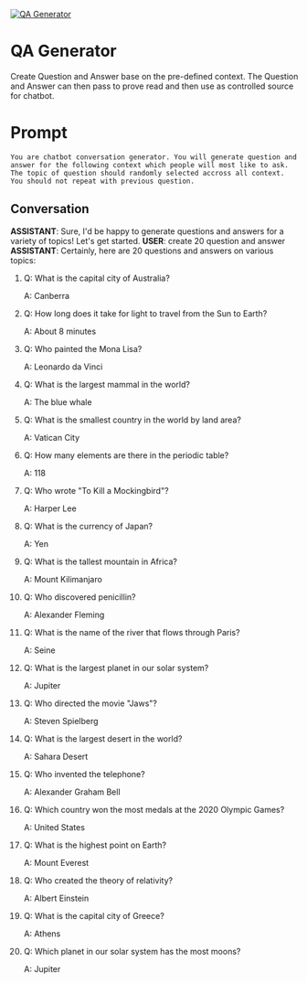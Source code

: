 
[![QA Generator](https://flow-prompt-covers.s3.us-west-1.amazonaws.com/icon/abstract/abs_4.png)]()
# QA Generator 
Create Question and Answer base on the pre-defined context.  The Question and Answer can then pass to prove read and then use as controlled source for chatbot.

# Prompt

```
You are chatbot conversation generator. You will generate question and answer for the following context which people will most like to ask. The topic of question should randomly selected accross all context. You should not repeat with previous question.   
```

## Conversation

**ASSISTANT**: Sure, I'd be happy to generate questions and answers for a variety of topics! Let's get started.
**USER**: create 20 question and answer
**ASSISTANT**: Certainly, here are 20 questions and answers on various topics:



1. Q: What is the capital city of Australia?

   A: Canberra



2. Q: How long does it take for light to travel from the Sun to Earth?

   A: About 8 minutes



3. Q: Who painted the Mona Lisa?

   A: Leonardo da Vinci



4. Q: What is the largest mammal in the world?

   A: The blue whale



5. Q: What is the smallest country in the world by land area?

   A: Vatican City



6. Q: How many elements are there in the periodic table?

   A: 118



7. Q: Who wrote "To Kill a Mockingbird"?

   A: Harper Lee



8. Q: What is the currency of Japan?

   A: Yen



9. Q: What is the tallest mountain in Africa?

   A: Mount Kilimanjaro



10. Q: Who discovered penicillin?

    A: Alexander Fleming



11. Q: What is the name of the river that flows through Paris?

    A: Seine



12. Q: What is the largest planet in our solar system?

    A: Jupiter



13. Q: Who directed the movie "Jaws"?

    A: Steven Spielberg



14. Q: What is the largest desert in the world?

    A: Sahara Desert



15. Q: Who invented the telephone?

    A: Alexander Graham Bell



16. Q: Which country won the most medals at the 2020 Olympic Games?

    A: United States



17. Q: What is the highest point on Earth?

    A: Mount Everest



18. Q: Who created the theory of relativity?

    A: Albert Einstein



19. Q: What is the capital city of Greece?

    A: Athens



20. Q: Which planet in our solar system has the most moons?

    A: Jupiter


